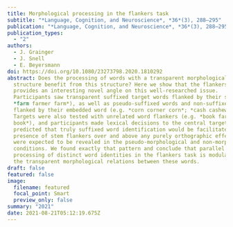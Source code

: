 ```yaml
---
title: Morphological processing in the flankers task
subtitle: "*Language, Cognition, and Neuroscience*, *36*(3), 288–295"
publication: "*Language, Cognition, and Neuroscience*, *36*(3), 288–295"
publication_types:
  - "2"
authors:
  - J. Grainger
  - J. Snell
  - E. Beyersmann
doi: https://doi.org/10.1080/23273798.2020.1810292
abstract: Does the processing of words with a transparent morphological
  structure benefit from this structure? Here we show that the flankers task
  provides an interesting novel angle on this well-researched issue.
  Participants saw transparent suffixed target words flanked by their stem (e.g.
  *farm farmer farm*), as well as pseudo-suffixed words and non-suffixed words
  flanked by their embedded word (e.g. *corn corner corn*; *cash cashew cash*).
  Targets were also tested with unrelated word flankers (e.g. *book farmer
  book*), and participants made lexical decisions to the central targets. We
  predicted that truly suffixed word identification would be facilitated by the
  presence of stem flankers over and above any purely orthographic effects that
  were expected to be revealed in the pseudo-morphological and non-morphological
  conditions. We found exactly that pattern and conclude that parallel
  processing of distinct word identities in the flankers task is modulated by
  the transparent morphological relations between these words.
draft: false
featured: false
image:
  filename: featured
  focal_point: Smart
  preview_only: false
summary: "2021"
date: 2021-08-21T05:12:19.675Z
---
```

